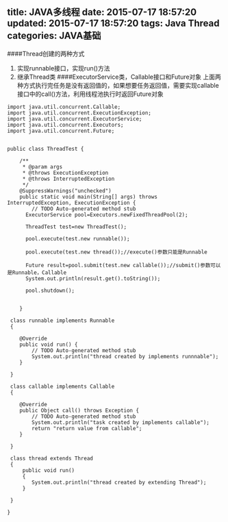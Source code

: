 title: JAVA多线程
date: 2015-07-17 18:57:20
updated: 2015-07-17 18:57:20
tags: Java Thread 
categories: JAVA基础
---
####Thread创建的两种方式
1. 实现runnable接口，实现run()方法
2. 继承Thread类
####ExecutorService类，Callable接口和Future对象
上面两种方式执行完任务是没有返回值的，如果想要任务返回值，需要实现callable接口中的call()方法，利用线程池执行时返回Future对象
<!--more-->
```
import java.util.concurrent.Callable;
import java.util.concurrent.ExecutionException;
import java.util.concurrent.ExecutorService;
import java.util.concurrent.Executors;
import java.util.concurrent.Future;


public class ThreadTest {

	/**
	 * @param args
	 * @throws ExecutionException 
	 * @throws InterruptedException 
	 */
	@SuppressWarnings("unchecked")
	public static void main(String[] args) throws InterruptedException, ExecutionException {
		// TODO Auto-generated method stub
      ExecutorService pool=Executors.newFixedThreadPool(2);
      
      ThreadTest test=new ThreadTest();
      
      pool.execute(test.new runnable());

      pool.execute(test.new thread());//execute()参数只能是Runnable
      
      Future result=pool.submit(test.new callable());//submit()参数可以是Runnable，Callable
      System.out.println(result.get().toString());
      
      pool.shutdown();  
           
		
	}
	
 class runnable implements Runnable
 {

	@Override
	public void run() {
		// TODO Auto-generated method stub
		System.out.println("thread created by implements runnnable");
	}
	 
 }

 class callable implements Callable
 {

	@Override
	public Object call() throws Exception {
		// TODO Auto-generated method stub
		System.out.println("task created by implements callable");
		return "return value from callable";
	}
	 
 }
 
 class thread extends Thread
 {
	 public void run()
	 {
		System.out.println("thread created by extending Thread"); 
	 }
	 
 }
 
}

```
